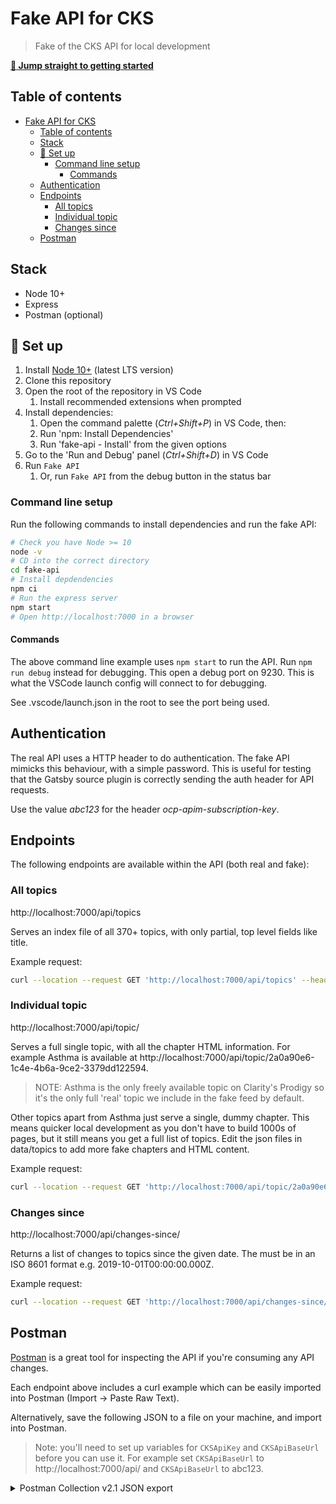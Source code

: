 # Fake API for CKS

> Fake of the CKS API for local development

[**:rocket: Jump straight to getting started**](#rocket-set-up)

## Table of contents

- [Fake API for CKS](#fake-api-for-cks)
	- [Table of contents](#table-of-contents)
	- [Stack](#stack)
	- [:rocket: Set up](#rocket-set-up)
		- [Command line setup](#command-line-setup)
			- [Commands](#commands)
	- [Authentication](#authentication)
	- [Endpoints](#endpoints)
		- [All topics](#all-topics)
		- [Individual topic](#individual-topic)
		- [Changes since](#changes-since)
	- [Postman](#postman)

## Stack

- Node 10+
- Express
- Postman (optional)

## :rocket: Set up

1. Install [Node 10+](https://nodejs.org/en/download/) (latest LTS version)
2. Clone this repository
3. Open the root of the repository in VS Code
   1. Install recommended extensions when prompted
4. Install dependencies:
   1. Open the command palette (_Ctrl+Shift+P_) in VS Code, then:
   2. Run 'npm: Install Dependencies'
   3. Run 'fake-api - Install' from the given options
5. Go to the 'Run and Debug' panel (_Ctrl+Shift+D_) in VS Code
6. Run `Fake API`
   1. Or, run `Fake API` from the debug button in the status bar

### Command line setup

Run the following commands to install dependencies and run the fake API:

```sh
# Check you have Node >= 10
node -v
# CD into the correct directory
cd fake-api
# Install depdendencies
npm ci
# Run the express server
npm start
# Open http://localhost:7000 in a browser
```

#### Commands

The above command line example uses `npm start` to run the API. Run `npm run debug` instead for debugging. This open a debug port on 9230. This is what the VSCode launch config will connect to for debugging.

See .vscode/launch.json in the root to see the port being used.

## Authentication

The real API uses a HTTP header to do authentication. The fake API mimicks this behaviour, with a simple password. This is useful for testing that the Gatsby source plugin is correctly sending the auth header for API requests.

Use the value _abc123_ for the header _ocp-apim-subscription-key_.

## Endpoints

The following endpoints are available within the API (both real and fake):

### All topics

http://localhost:7000/api/topics

Serves an index file of all 370+ topics, with only partial, top level fields like title.

Example request:

```sh
curl --location --request GET 'http://localhost:7000/api/topics' --header 'ocp-apim-subscription-key: abc123'
```

### Individual topic

http://localhost:7000/api/topic/<topic id>

Serves a full single topic, with all the chapter HTML information. For example Asthma is available at http://localhost:7000/api/topic/2a0a90e6-1c4e-4b6a-9ce2-3379dd122594.

> NOTE: Asthma is the only freely available topic on Clarity's Prodigy so it's the only full 'real' topic we include in the fake feed by default.

Other topics apart from Asthma just serve a single, dummy chapter. This means quicker local development as you don't have to build 1000s of pages, but it still means you get a full list of topics. Edit the json files in data/topics to add more fake chapters and HTML content.

Example request:

```sh
curl --location --request GET 'http://localhost:7000/api/topic/2a0a90e6-1c4e-4b6a-9ce2-3379dd122594' --header 'ocp-apim-subscription-key: abc123'
```

### Changes since

http://localhost:7000/api/changes-since/<date>

Returns a list of changes to topics since the given date. The must be in an ISO 8601 format e.g. 2019-10-01T00:00:00.000Z.

Example request:

```sh
curl --location --request GET 'http://localhost:7000/api/changes-since/2019-10-01T00:00:00.000Z' --header 'ocp-apim-subscription-key: abc123'
```

## Postman

[Postman](https://www.postman.com/) is a great tool for inspecting the API if you're consuming any API changes.

Each endpoint above includes a curl example which can be easily imported into Postman (Import -> Paste Raw Text).

Alternatively, save the following JSON to a file on your machine, and import into Postman.

> Note: you'll need to set up variables for `CKSApiKey` and `CKSApiBaseUrl` before you can use it. For example set `CKSApiBaseUrl` to http://localhost:7000/api/ and `CKSApiBaseUrl` to abc123.

<details>
  <summary>Postman Collection v2.1 JSON export</summary>
  
```json
{
	"info": {
		"_postman_id": "3436e853-6577-4a3a-b951-e6d54007c1ee",
		"name": "CKS API",
		"schema": "https://schema.getpostman.com/json/collection/v2.1.0/collection.json"
	},
	"item": [
		{
			"name": "Topics",
			"request": {
				"method": "GET",
				"header": [],
				"url": {
					"raw": "{{CKSApiBaseUrl}}topics",
					"host": ["{{CKSApiBaseUrl}}topics"]
				},
				"description": "Gets a list of topics from the Clarity CKS API"
			},
			"response": []
		},
		{
			"name": "Topic details",
			"request": {
				"method": "GET",
				"header": [],
				"url": {
					"raw": "{{CKSApiBaseUrl}}topic/2a0a90e6-1c4e-4b6a-9ce2-3379dd122594",
					"host": ["{{CKSApiBaseUrl}}topic"],
					"path": ["2a0a90e6-1c4e-4b6a-9ce2-3379dd122594"]
				},
				"description": "Gets a list of topics from the Clarity CKS API"
			},
			"response": []
		},
		{
			"name": "Changes since",
			"request": {
				"method": "GET",
				"header": [],
				"url": {
					"raw": "{{CKSApiBaseUrl}}changes-since/2019-10-01T00:00:00.000Z",
					"host": ["{{CKSApiBaseUrl}}changes-since"],
					"path": ["2019-10-01T00:00:00.000Z"]
				}
			},
			"response": []
		}
	],
	"auth": {
		"type": "apikey",
		"apikey": [
			{
				"key": "value",
				"value": "{{CKSApiKey}}",
				"type": "string"
			},
			{
				"key": "key",
				"value": "ocp-apim-subscription-key",
				"type": "string"
			}
		]
	},
	"event": [
		{
			"listen": "prerequest",
			"script": {
				"id": "541f6ad8-aebb-4fd4-9c8d-3c318ff82edf",
				"type": "text/javascript",
				"exec": [
					"pm.request.headers.upsert({key: 'Accept', value: 'application/json' }) "
				]
			}
		}
	],
	"variable": [
		{
			"id": "4406c646-5c3c-4b34-902c-b5287a584aa2",
			"key": "CKSApiKey",
			"value": "",
			"type": "string"
		}
	]
}
```
</details>
